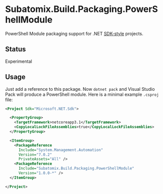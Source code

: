 # Subatomix.Build.Packaging.PowerShellModule

PowerShell Module packaging support for .NET
[SDK-style](https://docs.microsoft.com/en-us/dotnet/core/tools/csproj)
projects.

## Status

Experimental

## Usage

Just add a reference to this package.  Now `dotnet pack` and Visual Studio Pack
will produce a PowerShell module.  Here is a minimal example `.csproj` file:

```xml
<Project Sdk="Microsoft.NET.Sdk">

  <PropertyGroup>
    <TargetFramework>netcoreapp3.1</TargetFramework>
    <CopyLocalLockFileAssemblies>true</CopyLocalLockFileAssemblies>
  </PropertyGroup>

  <ItemGroup>
    <PackageReference
      Include="System.Management.Automation"
      Version="7.0.2"
      PrivateAssets="All" />
    <PackageReference
      Include="Subatomix.Build.Packaging.PowerShellModule"
      Version="1.0.0-*" />
  </ItemGroup>

</Project>
```
